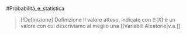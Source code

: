 #Probabilità_e_statistica 
>[!Definizione]  Definizione
>Il valore atteso, indicato con $\mathbb{E}(X)$ è un valore con cui descriviamo al meglio una [[Variabili Aleatorie|v.a.]]